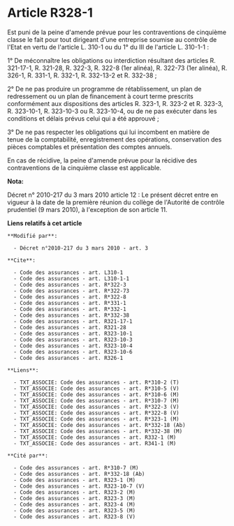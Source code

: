 # Article R328-1

Est puni de la peine d'amende prévue pour les contraventions de cinquième classe le fait pour tout dirigeant d'une entreprise
soumise au contrôle de l'Etat en vertu de l'article L. 310-1 ou du 1° du III de l'article L. 310-1-1 : 

1° De méconnaître les obligations ou interdiction résultant des articles R. 321-17-1, R. 321-28, R. 322-3, R. 322-8 (1er
alinéa), R. 322-73 (1er alinéa), R. 326-1, R. 331-1, R. 332-1, R. 332-13-2 et R. 332-38 ; 

2° De ne pas produire un programme de rétablissement, un plan de redressement ou un plan de financement à court terme
prescrits conformément aux dispositions des articles R. 323-1, R. 323-2 et R. 323-3, R. 323-10-1, R. 323-10-3 ou R. 323-10-4,
ou de ne pas exécuter dans les conditions et délais prévus celui qui a été approuvé ; 

3° De ne pas respecter les obligations qui lui incombent en matière de tenue de la comptabilité, enregistrement des
opérations, conservation des pièces comptables et présentation des comptes annuels. 

En cas de récidive, la peine d'amende prévue pour la récidive des contraventions de la cinquième classe est applicable.

**Nota:**

Décret n° 2010-217 du 3 mars 2010 article 12 : Le présent décret entre en vigueur à la date de la première réunion du collège
de l'Autorité de contrôle prudentiel (9 mars 2010), à l'exception de son article 11.

**Liens relatifs à cet article**

	**Modifié par**:

	  - Décret n°2010-217 du 3 mars 2010 - art. 3

	**Cite**:

	  - Code des assurances - art. L310-1
	  - Code des assurances - art. L310-1-1
	  - Code des assurances - art. R*322-3
	  - Code des assurances - art. R*322-73
	  - Code des assurances - art. R*322-8
	  - Code des assurances - art. R*331-1
	  - Code des assurances - art. R*332-1
	  - Code des assurances - art. R*332-38
	  - Code des assurances - art. R321-17-1
	  - Code des assurances - art. R321-28
	  - Code des assurances - art. R323-10-1
	  - Code des assurances - art. R323-10-3
	  - Code des assurances - art. R323-10-4
	  - Code des assurances - art. R323-10-6
	  - Code des assurances - art. R326-1

	**Liens**:

	  - TXT_ASSOCIE: Code des assurances - art. R*310-2 (T)
	  - TXT_ASSOCIE: Code des assurances - art. R*310-5 (V)
	  - TXT_ASSOCIE: Code des assurances - art. R*310-6 (M)
	  - TXT_ASSOCIE: Code des assurances - art. R*310-7 (M)
	  - TXT_ASSOCIE: Code des assurances - art. R*322-3 (V)
	  - TXT_ASSOCIE: Code des assurances - art. R*322-8 (V)
	  - TXT_ASSOCIE: Code des assurances - art. R*323-1 (M)
	  - TXT_ASSOCIE: Code des assurances - art. R*332-18 (Ab)
	  - TXT_ASSOCIE: Code des assurances - art. R*332-38 (M)
	  - TXT_ASSOCIE: Code des assurances - art. R332-1 (M)
	  - TXT_ASSOCIE: Code des assurances - art. R341-1 (M)

	**Cité par**:

	  - Code des assurances - art. R*310-7 (M)
	  - Code des assurances - art. R*332-18 (Ab)
	  - Code des assurances - art. R323-1 (M)
	  - Code des assurances - art. R323-10-7 (V)
	  - Code des assurances - art. R323-2 (M)
	  - Code des assurances - art. R323-3 (M)
	  - Code des assurances - art. R323-4 (M)
	  - Code des assurances - art. R323-5 (M)
	  - Code des assurances - art. R323-8 (V)
